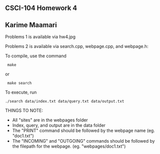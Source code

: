 CSCI-104 Homework 4
--------------
Karime Maamari
--------------

Problems 1 is available via hw4.jpg

Problems 2 is available via search.cpp, webpage.cpp, and webpage.h:

   To compile, use the command

	 make 

   or

	 make search

   To execute, run

	./search data/index.txt data/query.txt data/output.txt


THINGS TO NOTE:

- All "sites" are in the webpages folder
- Index, query, and output are in the data folder
- The "PRINT" command should be followed by the webpage name (eg. "doc1.txt")
- The "INCOMING" and "OUTGOING" commands should be followed by the filepath
	for the webpage. (eg. "webpages/doc1.txt")

